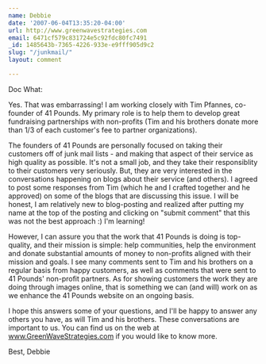 ```yaml
---
name: Debbie
date: '2007-06-04T13:35:20-04:00'
url: http://www.greenwavestrategies.com
email: 6471cf579c831724e5c92fdc80fc7491
_id: 1485643b-7365-4226-933e-e9fff905d9c2
slug: "/junkmail/"
layout: comment

---
```


Doc What:

Yes.  That was embarrassing!  I am working closely with Tim Pfannes, co-founder of 41 Pounds.  My primary role is to help them to develop great fundraising partnerships with non-profits (Tim and his brothers donate more than 1/3 of each customer's fee to partner organizations).  

The founders of 41 Pounds are personally focused on taking their customers off of junk mail lists - and making that aspect of their service as high quality as possible.  It's not a small  job, and they take their responsiblity to their customers very seriously.  But, they are very interested in the conversations happening on blogs about their service (and others).  I agreed to post some responses from Tim (which he and I crafted together and he approved) on some of the blogs that are discussing this issue.  I will be honest, I am relatively new to blog-posting and realized after putting my name at the top of the posting and clicking on "submit comment" that this was not the best approach :)  I'm learning!  
 
However, I can assure you that the work that 41 Pounds is doing is top-quality, and their mission is simple:  help communities, help the environment and donate substantial amounts of money to non-profits aligned with their mission and goals.  I see many comments sent to Tim and his brothers on a regular basis from happy customers, as well as comments that were sent to 41 Pounds' non-profit partners.  As for showing customers the work they are doing through images online, that is something we can (and will) work on as we enhance the 41 Pounds website on an ongoing basis.

I hope this answers some of your questions, and I'll be happy to answer any others you have, as will Tim and his brothers.  These conversations are important to us.  You can find us on the web at www.GreenWaveStrategies.com if you would like to know more.

Best,
Debbie
